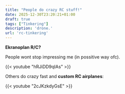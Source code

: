 ```yaml
---
title: "People do crazy RC stuff!"
date: 2025-12-30T23:20:21+01:00
draft: true
tags: ["Tinkering"]
description: 'drone.'
url: 'rc-tinkering'
---
```


**Ekranoplan R/C?**

People wont stop impressing me (in possitive way ofc).

<!-- 
https://www.youtube.com/watch?v=hRJiDD9qIAs
 -->

{{< youtube "hRJiDD9qIAs" >}}


Others do crazy fast and **custom RC airplanes**:
<!-- 
https://youtube.com/shorts/2cJKzkdyGsE
 -->

{{< youtube "2cJKzkdyGsE" >}}